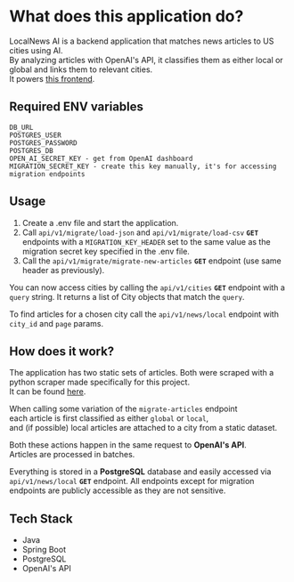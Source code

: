 # What does this application do?

LocalNews AI is a backend application that matches news articles to US cities using AI.  
By analyzing articles with OpenAI's API, it classifies them as either local or global and links them to relevant cities.  
It powers [this frontend](https://github.com/KamilMrowka/localnews-fe.git).

## Required ENV variables

```
DB_URL
POSTGRES_USER
POSTGRES_PASSWORD
POSTGRES_DB
OPEN_AI_SECRET_KEY - get from OpenAI dashboard
MIGRATION_SECRET_KEY - create this key manually, it's for accessing migration endpoints
```

## Usage

1. Create a .env file and start the application.
2. Call `api/v1/migrate/load-json` and `api/v1/migrate/load-csv` **`GET`** endpoints with a `MIGRATION_KEY_HEADER` set to the same value as the migration secret key specified in the .env file.
3. Call the `api/v1/migrate/migrate-new-articles` **`GET`** endpoint (use same header as previously).

You can now access cities by calling the `api/v1/cities` **`GET`** endpoint with a `query` string. It returns a list of City objects that match the `query`.

To find articles for a chosen city call the `api/v1/news/local` endpoint with `city_id` and `page` params.

## How does it work?

The application has two static sets of articles.
Both were scraped with a python scraper made specifically for this project.  
It can be found [here](https://github.com/KamilMrowka/news_scrapers.git).

When calling some variation of the `migrate-articles` endpoint  
each article is first classified as either `global` or `local`,  
and (if possible) local articles are attached to a city from a static dataset.

Both these actions happen in the same request to **OpenAI's API**.  
Articles are processed in batches.

Everything is stored in a **PostgreSQL** database and easily accessed via `api/v1/news/local` **`GET`** endpoint.
All endpoints except for migration endpoints are publicly accessible as they are not sensitive.

## Tech Stack
- Java
- Spring Boot
- PostgreSQL
- OpenAI's API
